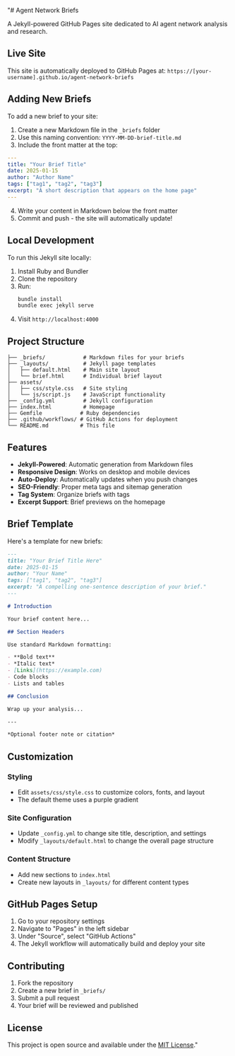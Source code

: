 "# Agent Network Briefs

A Jekyll-powered GitHub Pages site dedicated to AI agent network analysis and research.

## Live Site

This site is automatically deployed to GitHub Pages at: `https://[your-username].github.io/agent-network-briefs`

## Adding New Briefs

To add a new brief to your site:

1. Create a new Markdown file in the `_briefs` folder
2. Use this naming convention: `YYYY-MM-DD-brief-title.md`
3. Include the front matter at the top:

```yaml
---
title: "Your Brief Title"
date: 2025-01-15
author: "Author Name"
tags: ["tag1", "tag2", "tag3"]
excerpt: "A short description that appears on the home page"
---
```

4. Write your content in Markdown below the front matter
5. Commit and push - the site will automatically update!

## Local Development

To run this Jekyll site locally:

1. Install Ruby and Bundler
2. Clone the repository
3. Run:
   ```bash
   bundle install
   bundle exec jekyll serve
   ```
4. Visit `http://localhost:4000`

## Project Structure

```
├── _briefs/            # Markdown files for your briefs
├── _layouts/           # Jekyll page templates
│   ├── default.html    # Main site layout
│   └── brief.html      # Individual brief layout
├── assets/
│   ├── css/style.css   # Site styling
│   └── js/script.js    # JavaScript functionality
├── _config.yml         # Jekyll configuration
├── index.html          # Homepage
├── Gemfile            # Ruby dependencies
├── .github/workflows/ # GitHub Actions for deployment
└── README.md          # This file
```

## Features

- **Jekyll-Powered**: Automatic generation from Markdown files
- **Responsive Design**: Works on desktop and mobile devices
- **Auto-Deploy**: Automatically updates when you push changes
- **SEO-Friendly**: Proper meta tags and sitemap generation
- **Tag System**: Organize briefs with tags
- **Excerpt Support**: Brief previews on the homepage

## Brief Template

Here's a template for new briefs:

```markdown
---
title: "Your Brief Title Here"
date: 2025-01-15
author: "Your Name"
tags: ["tag1", "tag2", "tag3"]
excerpt: "A compelling one-sentence description of your brief."
---

# Introduction

Your brief content here...

## Section Headers

Use standard Markdown formatting:

- **Bold text**
- *Italic text*
- [Links](https://example.com)
- Code blocks
- Lists and tables

## Conclusion

Wrap up your analysis...

---

*Optional footer note or citation*
```

## Customization

### Styling
- Edit `assets/css/style.css` to customize colors, fonts, and layout
- The default theme uses a purple gradient

### Site Configuration
- Update `_config.yml` to change site title, description, and settings
- Modify `_layouts/default.html` to change the overall page structure

### Content Structure
- Add new sections to `index.html`
- Create new layouts in `_layouts/` for different content types

## GitHub Pages Setup

1. Go to your repository settings
2. Navigate to "Pages" in the left sidebar  
3. Under "Source", select "GitHub Actions"
4. The Jekyll workflow will automatically build and deploy your site

## Contributing

1. Fork the repository
2. Create a new brief in `_briefs/`
3. Submit a pull request
4. Your brief will be reviewed and published

## License

This project is open source and available under the [MIT License](LICENSE)." 
